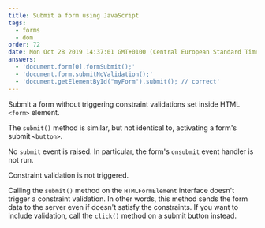 ```yaml
---
title: Submit a form using JavaScript
tags:
  - forms
  - dom
order: 72
date: Mon Oct 28 2019 14:37:01 GMT+0100 (Central European Standard Time)
answers:
  - 'document.form[0].formSubmit();'
  - 'document.form.submitNoValidation();'
  - 'document.getElementById("myForm").submit(); // correct'
---
```


Submit a form without triggering constraint validations set inside HTML `<form>` element.

<!-- explanation -->

The `submit()` method is similar, but not identical to, activating a form's submit `<button>`.

No `submit` event is raised. In particular, the form's `onsubmit` event handler is not run.

Constraint validation is not triggered.

Calling the `submit()` method on the `HTMLFormElement` interface doesn't trigger a constraint validation. In other words, this method sends the form data to the server even if doesn't satisfy the constraints. If you want to include validation, call the `click()` method on a submit button instead.
